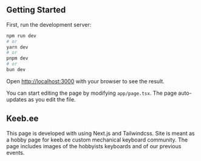 ## Getting Started

First, run the development server:

```bash
npm run dev
# or
yarn dev
# or
pnpm dev
# or
bun dev
```

Open [http://localhost:3000](http://localhost:3000) with your browser to see the result.

You can start editing the page by modifying `app/page.tsx`. The page auto-updates as you edit the file.

## Keeb.ee

This page is developed with using Next.js and Tailwindcss.
Site is meant as a hobby page for keeb.ee custom mechanical keyboard community.
The page includes images of the hobbyists keyboards and of our previous events.
